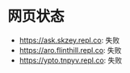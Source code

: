 # 网页状态
- https://ask.skzey.repl.co: 失败
- https://aro.flinthill.repl.co: 失败
- https://ypto.tnpyv.repl.co: 失败
